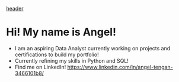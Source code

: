 [header](https://github.com/angel10gone/angel10gone/assets/113080765/d64a8cae-f54e-4683-a3aa-5e0e3b6a3bc4)
# Hi! My name is Angel!
- I am an aspiring Data Analyst currently working on projects and certifications to build my portfolio!
- Currently refining my skills in Python and SQL!
- Find me on LinkedIn! https://www.linkedin.com/in/angel-tengan-3466101b8/
